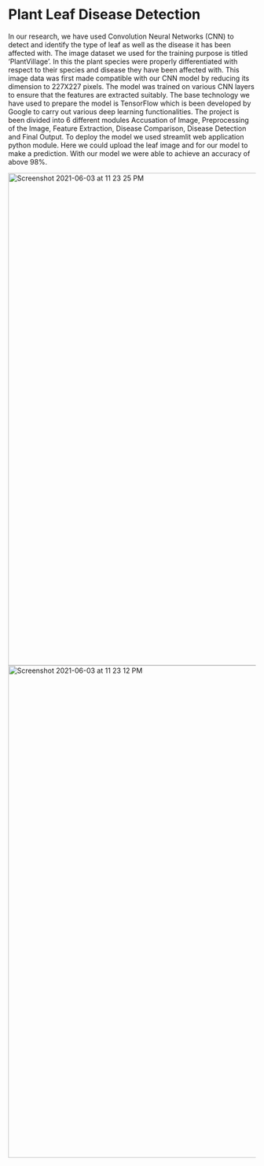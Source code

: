 # Plant Leaf Disease Detection
In our research, we have used Convolution Neural Networks (CNN) to detect and identify the type of leaf as well as the disease it has been affected with. The image dataset we used for the training purpose is titled ‘PlantVillage’. In this the plant species were properly differentiated with respect to their species and disease they have been affected with. This image data was first made compatible with our CNN model by reducing its dimension to 227X227 pixels. The model was trained on various CNN layers to ensure that the features are extracted suitably.
The base technology we have used to prepare the model is TensorFlow which is been developed by Google to carry out various deep learning functionalities. The project is been divided into 6 different modules Accusation of Image, Preprocessing of the Image, Feature Extraction, Disease Comparison, Disease Detection and Final Output.
To deploy the model we used streamlit web application python module. Here we could upload the leaf image and for our model to make a prediction. With our model we were able to achieve an accuracy of above 98%.

<img width="1000" alt="Screenshot 2021-06-03 at 11 23 25 PM" src="https://user-images.githubusercontent.com/50315818/120690337-b556db80-c4c2-11eb-9f06-6777544b20f4.png">


<img width="1000" alt="Screenshot 2021-06-03 at 11 23 12 PM" src="https://user-images.githubusercontent.com/50315818/120690358-be47ad00-c4c2-11eb-9071-ea2e4d928064.png">
